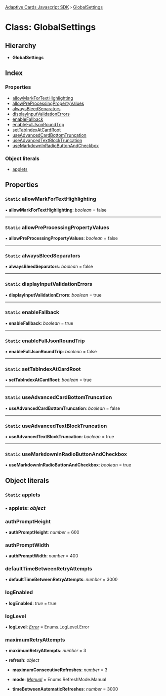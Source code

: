 [Adaptive Cards Javascript SDK](../README.md) › [GlobalSettings](globalsettings.md)

# Class: GlobalSettings

## Hierarchy

* **GlobalSettings**

## Index

### Properties

* [allowMarkForTextHighlighting](globalsettings.md#static-allowmarkfortexthighlighting)
* [allowPreProcessingPropertyValues](globalsettings.md#static-allowpreprocessingpropertyvalues)
* [alwaysBleedSeparators](globalsettings.md#static-alwaysbleedseparators)
* [displayInputValidationErrors](globalsettings.md#static-displayinputvalidationerrors)
* [enableFallback](globalsettings.md#static-enablefallback)
* [enableFullJsonRoundTrip](globalsettings.md#static-enablefulljsonroundtrip)
* [setTabIndexAtCardRoot](globalsettings.md#static-settabindexatcardroot)
* [useAdvancedCardBottomTruncation](globalsettings.md#static-useadvancedcardbottomtruncation)
* [useAdvancedTextBlockTruncation](globalsettings.md#static-useadvancedtextblocktruncation)
* [useMarkdownInRadioButtonAndCheckbox](globalsettings.md#static-usemarkdowninradiobuttonandcheckbox)

### Object literals

* [applets](globalsettings.md#static-applets)

## Properties

### `Static` allowMarkForTextHighlighting

▪ **allowMarkForTextHighlighting**: *boolean* = false

___

### `Static` allowPreProcessingPropertyValues

▪ **allowPreProcessingPropertyValues**: *boolean* = false

___

### `Static` alwaysBleedSeparators

▪ **alwaysBleedSeparators**: *boolean* = false

___

### `Static` displayInputValidationErrors

▪ **displayInputValidationErrors**: *boolean* = true

___

### `Static` enableFallback

▪ **enableFallback**: *boolean* = true

___

### `Static` enableFullJsonRoundTrip

▪ **enableFullJsonRoundTrip**: *boolean* = false

___

### `Static` setTabIndexAtCardRoot

▪ **setTabIndexAtCardRoot**: *boolean* = true

___

### `Static` useAdvancedCardBottomTruncation

▪ **useAdvancedCardBottomTruncation**: *boolean* = false

___

### `Static` useAdvancedTextBlockTruncation

▪ **useAdvancedTextBlockTruncation**: *boolean* = true

___

### `Static` useMarkdownInRadioButtonAndCheckbox

▪ **useMarkdownInRadioButtonAndCheckbox**: *boolean* = true

## Object literals

### `Static` applets

### ▪ **applets**: *object*

###  authPromptHeight

• **authPromptHeight**: *number* = 600

###  authPromptWidth

• **authPromptWidth**: *number* = 400

###  defaultTimeBetweenRetryAttempts

• **defaultTimeBetweenRetryAttempts**: *number* = 3000

###  logEnabled

• **logEnabled**: *true* = true

###  logLevel

• **logLevel**: *[Error](../enums/loglevel.md#error)* = Enums.LogLevel.Error

###  maximumRetryAttempts

• **maximumRetryAttempts**: *number* = 3

▪ **refresh**: *object*

* **maximumConsecutiveRefreshes**: *number* = 3

* **mode**: *[Manual](../enums/refreshmode.md#manual)* = Enums.RefreshMode.Manual

* **timeBetweenAutomaticRefreshes**: *number* = 3000
